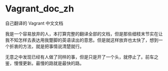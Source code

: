 # Vagrant_doc_zh
自己翻译的 Vagrant 中文文档

我是一个容易放弃的人，本打算完整的翻译全部的文档，但是那些细枝末节实在让我不知怎样去表达用我蹩脚的英语读出的意思。但是就这样放弃也太快了，想到一个折衷的方法，就是把事情说清楚就行。

无意之中发现已经有人做了同样的事，但是只是开了一个头，就停止了。前车之鉴，慢慢更新。最慢的路就是最快的路。